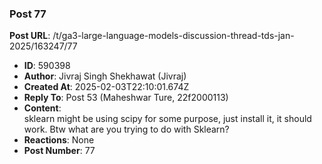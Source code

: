 ### Post 77
**Post URL**: /t/ga3-large-language-models-discussion-thread-tds-jan-2025/163247/77
- **ID**: 590398
- **Author**: Jivraj Singh Shekhawat (Jivraj)
- **Created At**: 2025-02-03T22:10:01.674Z
- **Reply To**: Post 53 (Maheshwar Ture, 22f2000113)
- **Content**:  
  sklearn might be using scipy for some purpose, just install it, it should work.
Btw what are you trying to do with Sklearn?
- **Reactions**: None
- **Post Number**: 77

